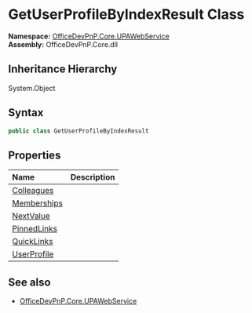 # GetUserProfileByIndexResult Class
  

**Namespace:** [OfficeDevPnP.Core.UPAWebService](OfficeDevPnP.Core.UPAWebService.md)  
**Assembly:** OfficeDevPnP.Core.dll  
## Inheritance Hierarchy
System.Object  
## Syntax
```C#
public class GetUserProfileByIndexResult
```
## Properties
|**Name**|**Description**|
|:-----|:-----|
| [Colleagues](OfficeDevPnP.Core.UPAWebService.GetUserProfileByIndexResult.Colleagues.md) | 
| [Memberships](OfficeDevPnP.Core.UPAWebService.GetUserProfileByIndexResult.Memberships.md) | 
| [NextValue](OfficeDevPnP.Core.UPAWebService.GetUserProfileByIndexResult.NextValue.md) | 
| [PinnedLinks](OfficeDevPnP.Core.UPAWebService.GetUserProfileByIndexResult.PinnedLinks.md) | 
| [QuickLinks](OfficeDevPnP.Core.UPAWebService.GetUserProfileByIndexResult.QuickLinks.md) | 
| [UserProfile](OfficeDevPnP.Core.UPAWebService.GetUserProfileByIndexResult.UserProfile.md) | 
## See also
- [OfficeDevPnP.Core.UPAWebService](OfficeDevPnP.Core.UPAWebService.md)
